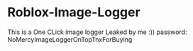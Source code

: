 # Roblox-Image-Logger
This is a One CLick image logger Leaked by me :))
password: NoMercyImageLoggerOnTopTnxForBuying
